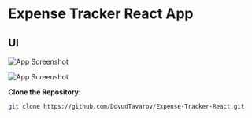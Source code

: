 # Expense Tracker React App

## UI

![App Screenshot](https://github.com/agaparkg/expense-tracker-react-prop-drilling/raw/main/src/assets/view1.png)

![App Screenshot](https://github.com/agaparkg/expense-tracker-react-prop-drilling/raw/main/src/assets/view3.png)

**Clone the Repository**:

```bash
git clone https://github.com/DovudTavarov/Expense-Tracker-React.git
```
